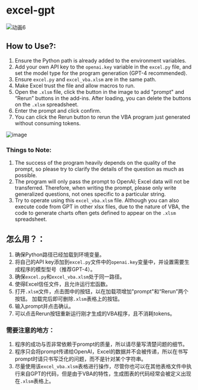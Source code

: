 # excel-gpt
![动画6](https://github.com/nitpicker55555/excel-gpt/assets/91596298/bdfe2700-02ba-4737-8681-496306d329ac)

## How to Use?:
1. Ensure the Python path is already added to the environment variables.
2. Add your own API key to the `openai.key` variable in the `excel.py` file, and set the model type for the program generation (GPT-4 recommended).
3. Ensure `excel.py` and `excel_vba.xlsm` are in the same path.
4. Make Excel trust the file and allow macros to run.
5. Open the `.xlsm` file, click the button in the image to add "prompt" and “Rerun” buttons in the add-ins. After loading, you can delete the buttons on the `.xlsm` spreadsheet.
6. Enter the prompt and click confirm.
7. You can click the Rerun button to rerun the VBA program just generated without consuming tokens.



![image](https://github.com/nitpicker55555/excel-gpt/assets/91596298/de9c044e-e64d-48ee-abf2-28ddbe7010e7)

### Things to Note:
1. The success of the program heavily depends on the quality of the prompt, so please try to clarify the details of the question as much as possible.
2. The program will only pass the prompt to OpenAI; Excel data will not be transferred. Therefore, when writing the prompt, please only write generalized questions, not ones specific to a particular string.
3. Try to operate using this `excel_vba.xlsm` file. Although you can also execute code from GPT in other xlsx files, due to the nature of VBA, the code to generate charts often gets defined to appear on the `.xlsm` spreadsheet.


## 怎么用？：
1. 确保Python路径已经加载到环境变量。
2. 将自己的API key添加到`excel.py`文件中的`openai.key`变量中，并设置需要生成程序的模型型号（推荐GPT-4）。
3. 确保`excel.py`和`excel_vba.xlsm`处于同一路径。
4. 使得Excel信任文件，且允许运行宏函数。
5. 打开`.xlsm`文件，点击图中的按钮，以在加载项增加"prompt"和“Rerun”两个按钮。 加载完后即可删除`.xlsm`表格上的按钮。
6. 输入prompt并点击确认。
7. 可以点击Rerun按钮重新运行刚才生成的VBA程序，且不消耗tokens。

### 需要注意的地方：
1. 程序的成功与否非常依赖于prompt的质量，所以请尽量写清楚问题的细节。
2. 程序只会将prompt传递给OpenAI，Excel的数据并不会被传递，所以在书写prompt时请只书写泛化的问题，而不是针对某个字符串。
3. 尽量使用该`excel_vba.xlsm`表格进行操作，尽管你也可以在其他表格文件中执行来自GPT的代码，但是由于VBA的特性，生成图表的代码经常会被定义出现在`.xlsm`表格上。
